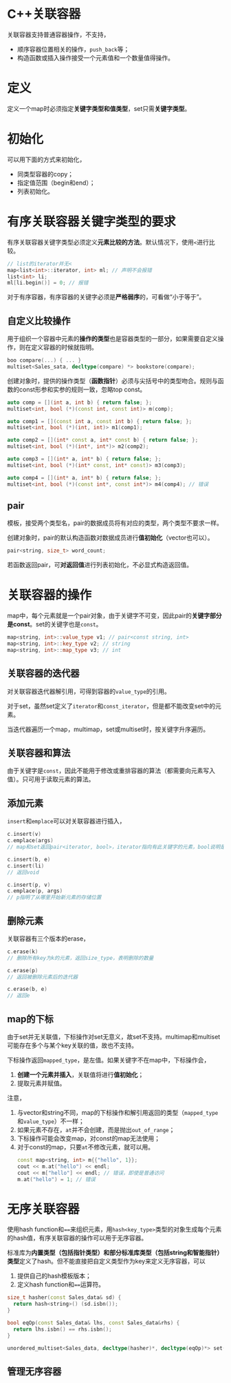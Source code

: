 # C++关联容器

关联容器支持普通容器操作，不支持，

* 顺序容器位置相关的操作，`push_back`等；
* 构造函数或插入操作接受一个元素值和一个数量值得操作。

# 定义

定义一个map时必须指定**关键字类型和值类型**，set只需**关键字类型**。

# 初始化

可以用下面的方式来初始化，

* 同类型容器的copy；
* 指定值范围（begin和end）；
* 列表初始化。

# 有序关联容器关键字类型的要求

有序关联容器关键字类型必须定义**元素比较的方法**。默认情况下，使用`<`进行比较。

```cpp
// list的iterator并无<
map<list<int>::iterator, int> ml; // 声明不会报错
list<int> li;
ml[li.begin()] = 0; // 报错
```

对于有序容器，有序容器的关键字必须是**严格弱序**的，可看做“小于等于”。

## 自定义比较操作

用于组织一个容器中元素的**操作的类型**也是容器类型的一部分，如果需要自定义操作，则在定义容器的时候就指明。

```cpp
boo compare(...) { ... }
multiset<Sales_sata, decltype(compare) *> bookstore(compare);
```

创建对象时，提供的操作类型（**函数指针**）必须与尖括号中的类型吻合。规则与函数的const形参和实参的规则一致，忽略top const。

```cpp
auto comp = [](int a, int b) { return false; };
multiset<int, bool (*)(const int, const int)> m(comp);

auto comp1 = [](const int a, const int b) { return false; };
multiset<int, bool (*)(int, int)> m1(comp1);

auto comp2 = [](int* const a, int* const b) { return false; };
multiset<int, bool (*)(int*, int*)> m2(comp2);

auto comp3 = [](int* a, int* b) { return false; };
multiset<int, bool (*)(int* const, int* const)> m3(comp3);

auto comp4 = [](int* a, int* b) { return false; };
multiset<int, bool (*)(const int*, const int*)> m4(comp4); // 错误
```

## pair

模板，接受两个类型名，pair的数据成员将有对应的类型，两个类型不要求一样。

创建对象时，pair的默认构造函数对数据成员进行**值初始化**（vector也可以）。

```cpp
pair<string, size_t> word_count;
```

若函数返回pair，可**对返回值**进行列表初始化，不必显式构造返回值。

# 关联容器的操作

map中，每个元素就是一个pair对象，由于关键字不可变，因此pair的**关键字部分是const**。set的关键字也是`const`。

```cpp
map<string, int>::value_type v1; // pair<const string, int>
map<string, int>::key_type v2; // string
map<string, int>::map_type v3; // int
```

## 关联容器的迭代器

对关联容器迭代器解引用，可得到容器的`value_type`的引用。

对于set，虽然set定义了`iterator`和`const_iterator`，但是都不能改变set中的元素。

当迭代器遍历一个map，multimap，set或multiset时，按关键字升序遍历。

## 关联容器和算法

由于关键字是`const`，因此不能用于修改或重排容器的算法（都需要向元素写入值）。只可用于读取元素的算法。

## 添加元素

`insert`和`emplace`可以对关联容器进行插入，

```cpp
c.insert(v)
c.emplace(args)
// map和set返回pair<iterator, bool>，iterator指向有此关键字的元素，bool说明是否元素是否已经存在，即是否插入成功。multimap和multiset总是进插入，只返回bool。

c.insert(b, e)
c.insert(li)
// 返回void

c.insert(p, v)
c.emplace(p, args)
// p指明了从哪里开始新元素的存储位置
```

## 删除元素

关联容器有三个版本的erase，

```cpp
c.erase(k)
// 删除所有key为k的元素，返回size_type，表明删除的数量

c.erase(p)
// 返回被删除元素后的迭代器

c.erase(b, e)
// 返回e
```

## map的下标

由于set并无关联值，下标操作对set无意义，故set不支持。multimap和multiset可能存在多个与某个key关联的值，故也不支持。

下标操作返回`mapped_type`，是左值。如果关键字不在map中，下标操作会，

1. **创建一个元素并插入**，关联值将进行**值初始化**；
2. 提取元素并赋值。

注意，

1. 与vector和string不同，map的下标操作和解引用返回的类型（`mapped_type`和`value_type`）不一样；
2. 如果元素不存在，`at`并不会创建，而是抛出`out_of_range`；
3. 下标操作可能会改变map，对const的map无法使用；
4. 对于const的map，只要`at`不修改元素，就可以用。
    ```cpp
    const map<string, int> m{{"hello", 1}};
    cout << m.at("hello") << endl;
    cout << m["hello"] << endl; // 错误，即使是普通访问
    m.at("hello") = 1; // 错误
    ```

# 无序关联容器

使用hash function和`==`来组织元素，用`hash<key_type>`类型的对象生成每个元素的hash值，有序关联容器的操作可以用于无序容器。

标准库为**内置类型（包括指针类型）和部分标准库类型（包括string和智能指针）类型**定义了hash。但不能直接把自定义类型作为key来定义无序容器，可以

1. 提供自己的hash模板版本；
2. 定义hash function和`==`运算符。

```cpp
size_t hasher(const Sales_data& sd) {
  return hash<string>() (sd.isbn());
}

bool eqOp(const Sales_data& lhs, const Sales_data&rhs) {
  return lhs.isbn() == rhs.isbn();
}

unordered_multiset<Sales_data, decltype(hasher)*, decltype(eqOp)*> set(42, hasher,  eqOp);
```

## 管理无序容器
